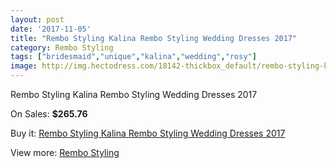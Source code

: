 ```yaml
---
layout: post
date: '2017-11-05'
title: "Rembo Styling Kalina Rembo Styling Wedding Dresses 2017"
category: Rembo Styling
tags: ["bridesmaid","unique","kalina","wedding","rosy"]
image: http://img.hectodress.com/18142-thickbox_default/rembo-styling-kalina-rembo-styling-wedding-dresses-2013.jpg
---
```

Rembo Styling Kalina Rembo Styling Wedding Dresses 2017

On Sales: **$265.76**
<a href="https://www.hectodress.com/rembo-styling/8569-rembo-styling-kalina-rembo-styling-wedding-dresses-2013.html"><amp-img layout="responsive" width="600" height="600" src="//img.hectodress.com/18142-thickbox_default/rembo-styling-kalina-rembo-styling-wedding-dresses-2013.jpg" alt="Rembo Styling Kalina Rembo Styling Wedding Dresses 2017 0" /></a>
<a href="https://www.hectodress.com/rembo-styling/8569-rembo-styling-kalina-rembo-styling-wedding-dresses-2013.html"><amp-img layout="responsive" width="600" height="600" src="//img.hectodress.com/18144-thickbox_default/rembo-styling-kalina-rembo-styling-wedding-dresses-2013.jpg" alt="Rembo Styling Kalina Rembo Styling Wedding Dresses 2017 1" /></a>
<a href="https://www.hectodress.com/rembo-styling/8569-rembo-styling-kalina-rembo-styling-wedding-dresses-2013.html"><amp-img layout="responsive" width="600" height="600" src="//img.hectodress.com/18143-thickbox_default/rembo-styling-kalina-rembo-styling-wedding-dresses-2013.jpg" alt="Rembo Styling Kalina Rembo Styling Wedding Dresses 2017 2" /></a>

Buy it: [Rembo Styling Kalina Rembo Styling Wedding Dresses 2017](https://www.hectodress.com/rembo-styling/8569-rembo-styling-kalina-rembo-styling-wedding-dresses-2013.html "Rembo Styling Kalina Rembo Styling Wedding Dresses 2017")

View more: [Rembo Styling](https://www.hectodress.com/144-rembo-styling "Rembo Styling")